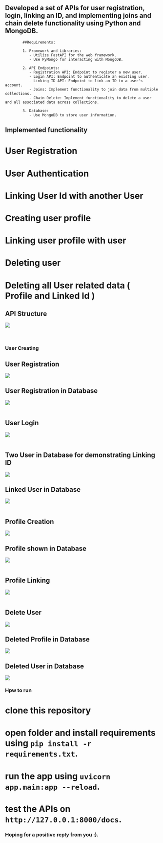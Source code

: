 ## Developed a set of APIs for user registration, login, linking an ID, and implementing joins and chain delete functionality using Python and MongoDB.

            ##Requirements:

            1. Framework and Libraries:
               - Utilize FastAPI for the web framework.
               - Use PyMongo for interacting with MongoDB.

            2. API Endpoints:
               - Registration API: Endpoint to register a new user.
               - Login API: Endpoint to authenticate an existing user.
               - Linking ID API: Endpoint to link an ID to a user's account.
               - Joins: Implement functionality to join data from multiple collections.
               - Chain Delete: Implement functionality to delete a user and all associated data across collections.

            3. Database:
               - Use MongoDB to store user information.

## Implemented functionality

# User Registration

# User Authentication

# Linking User Id with another User

# Creating user profile

# Linking user profile with user

# Deleting user

# Deleting all User related data ( Profile and Linked Id )

<h2>API Structure</h2>
<img src="./assets/api structure on swagger.png">
<br/>
<br/>
<br/>

### User Creating

<div>
<h2> User Registration</h2>
<img src="./assets/create.png">
<br/>
<h2> User Registration in Database</h2>
<img src="./assets/create_db.png">
<br/>
<br/>
<h2> User Login</h2>
<img src="./assets/login.png">
<br/>
<br/>
<h2> Two User in Database for demonstrating Linking ID </h2>
<img src="./assets/id linking.png">
<br/>
<h2>Linked User in Database</h2>
<img src="./assets/linkeddb.png">
<br/>
<br/>
<h2>Profile Creation</h2>
<img src="./assets/profile.png">
<br/>
<h2>Profile shown in Database</h2>
<img src="./assets/profiledb.png">
<br/>
<br/>
<h2> Profile Linking</h2>
<img src="./assets/profilelinking.png">
<br/>
<br/>
<h2>Delete User</h2>
<img src="./assets/deleteuser.png">
<br/>
<h2>Deleted Profile in Database</h2>
<img src="./assets/delete_profilesb.png">
<br/>
<h2>Deleted User in Database</h2>
<img src="./assets/deleteuser.png">
</div>

### Hpw to run
 # clone this repository
 # open folder and install requirements using `pip install -r requirements.txt`.
 # run the app using `uvicorn app.main:app --reload`.
 # test the APIs on `http://127.0.0.1:8000/docs`.


### Hoping for a positive reply from you :).




